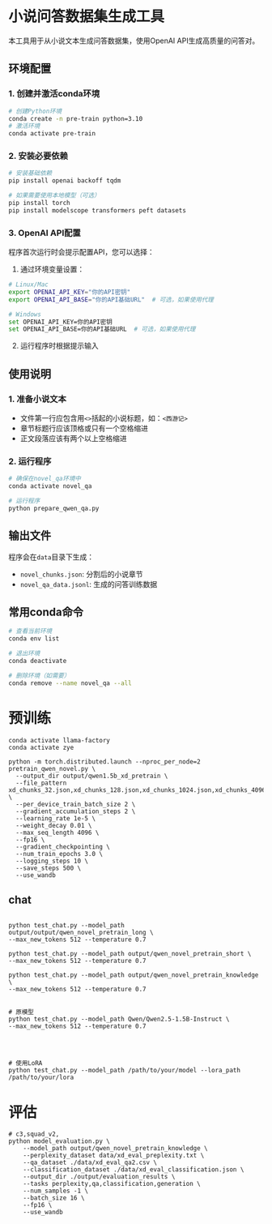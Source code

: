 # 小说问答数据集生成工具

本工具用于从小说文本生成问答数据集，使用OpenAI API生成高质量的问答对。

## 环境配置

### 1. 创建并激活conda环境
```bash
# 创建Python环境
conda create -n pre-train python=3.10
# 激活环境
conda activate pre-train
```

### 2. 安装必要依赖
```bash
# 安装基础依赖
pip install openai backoff tqdm

# 如果需要使用本地模型（可选）
pip install torch
pip install modelscope transformers peft datasets
```

### 3. OpenAI API配置
程序首次运行时会提示配置API，您可以选择：

1. 通过环境变量设置：
```bash
# Linux/Mac
export OPENAI_API_KEY="你的API密钥"
export OPENAI_API_BASE="你的API基础URL"  # 可选，如果使用代理

# Windows
set OPENAI_API_KEY=你的API密钥
set OPENAI_API_BASE=你的API基础URL  # 可选，如果使用代理
```

2. 运行程序时根据提示输入

## 使用说明

### 1. 准备小说文本
- 文件第一行应包含用`<>`括起的小说标题，如：`<西游记>`
- 章节标题行应该顶格或只有一个空格缩进
- 正文段落应该有两个以上空格缩进

### 2. 运行程序
```bash
# 确保在novel_qa环境中
conda activate novel_qa

# 运行程序
python prepare_qwen_qa.py
```

## 输出文件
程序会在`data`目录下生成：
- `novel_chunks.json`: 分割后的小说章节
- `novel_qa_data.jsonl`: 生成的问答训练数据

## 常用conda命令
```bash
# 查看当前环境
conda env list

# 退出环境
conda deactivate

# 删除环境（如需要）
conda remove --name novel_qa --all
```


# 预训练

```
conda activate llama-factory
conda activate zye
```


```
python -m torch.distributed.launch --nproc_per_node=2 pretrain_qwen_novel.py \
  --output_dir output/qwen1.5b_xd_pretrain \
  --file_pattern xd_chunks_32.json,xd_chunks_128.json,xd_chunks_1024.json,xd_chunks_4096.json \
  --per_device_train_batch_size 2 \
  --gradient_accumulation_steps 2 \
  --learning_rate 1e-5 \
  --weight_decay 0.01 \
  --max_seq_length 4096 \
  --fp16 \
  --gradient_checkpointing \
  --num_train_epochs 3.0 \
  --logging_steps 10 \
  --save_steps 500 \
  --use_wandb
```

## chat
```

python test_chat.py --model_path output/output/qwen_novel_pretrain_long \
--max_new_tokens 512 --temperature 0.7

python test_chat.py --model_path output/qwen_novel_pretrain_short \
--max_new_tokens 512 --temperature 0.7

python test_chat.py --model_path output/qwen_novel_pretrain_knowledge \
--max_new_tokens 512 --temperature 0.7


# 原模型
python test_chat.py --model_path Qwen/Qwen2.5-1.5B-Instruct \
--max_new_tokens 512 --temperature 0.7




# 使用LoRA
python test_chat.py --model_path /path/to/your/model --lora_path /path/to/your/lora
```


# 评估
```
# c3,squad_v2,
python model_evaluation.py \
    --model_path output/qwen_novel_pretrain_knowledge \
    --perplexity_dataset data/xd_eval_preplexity.txt \
    --qa_dataset ./data/xd_eval_qa2.csv \
    --classification_dataset ./data/xd_eval_classification.json \
    --output_dir ./output/evaluation_results \
    --tasks perplexity,qa,classification,generation \
    --num_samples -1 \
    --batch_size 16 \
    --fp16 \
    --use_wandb
```